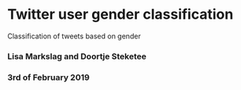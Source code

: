 # Twitter user gender classification
Classification of tweets based on gender
### Lisa Markslag and Doortje Steketee
### 3rd of February 2019

